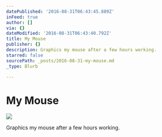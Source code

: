 ```yaml
---
datePublished: '2016-08-31T06:43:45.889Z'
inFeed: true
author: []
via: {}
dateModified: '2016-08-31T06:43:40.792Z'
title: My Mouse
publisher: {}
description: Graphics my mouse after a few hours working.
starred: false
sourcePath: _posts/2016-08-31-my-mouse.md
_type: Blurb

---
```

# My Mouse
![](https://the-grid-user-content.s3-us-west-2.amazonaws.com/dd357b67-cb6c-466a-bb6b-91dd046727a2.png)

Graphics my mouse after a few hours working.
